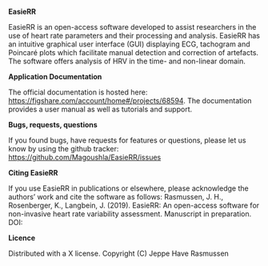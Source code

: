 
**EasieRR**

EasieRR is an open-access software developed to assist researchers in the use of heart rate parameters and their processing and analysis. 
EasieRR has an intuitive graphical user interface (GUI) displaying ECG, tachogram and Poincaré plots which facilitate manual detection and correction of artefacts.
The software offers analysis of HRV in the time- and non-linear domain.

**Application Documentation**

The official documentation is hosted here: https://figshare.com/account/home#/projects/68594.
The documentation provides a user manual as well as tutorials and support.

**Bugs, requests, questions**

If you found bugs, have requests for features or questions, please let us know by using the github tracker: https://github.com/Magoushla/EasieRR/issues

**Citing EasieRR**

If you use EasieRR in publications or elsewhere, please acknowledge the authors’ work and cite the software as follows: 
Rasmussen, J. H., Rosenberger, K., Langbein, J. (2019). EasieRR: An open-access software for non-invasive heart rate variability assessment. Manuscript in preparation. DOI:

**Licence**

Distributed with a X license.
Copyright (C) Jeppe Have Rasmussen
